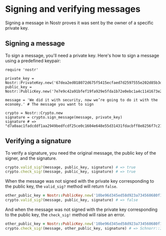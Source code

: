 # Signing and verifying messages

Signing a message in Nostr proves it was sent by the owner of a specific private key.

## Signing a message

To sign a message, you'll need a private key. Here's how to sign a message using a predefined keypair:

```ruby{9}
require 'nostr'

private_key = Nostr::PrivateKey.new('67dea2ed018072d675f5415ecfaed7d2597555e202d85b3d65ea4e58d2d92ffa'),
public_key = Nostr::PublicKey.new('7e7e9c42a91bfef19fa929e5fda1b72e0ebc1a4c1141673e2794234d86addf4e'),

message = 'We did it with security, now we’re going to do it with the economy.' # The message you want to sign

crypto = Nostr::Crypto.new
signature = crypto.sign_message(message, private_key)
signature # => "d7a0aac1fadcddf1aa2949bedfcdf25ce0c1604e648e55d31431fdacbff8e8256f7c2166d98292f80bc5f79105a0b6e8a89236a47d97cf5d0e7cc1ebf34dea5c"
```

## Verifying a signature

To verify a signature, you need the original message, the public key of the signer, and the signature.

```ruby
crypto.valid_sig?(message, public_key, signature) # => true
crypto.check_sig!(message, public_key, signature) # => true
```

When the message was not signed with the private key corresponding to the public key, the `valid_sig?` method will return `false`.

```ruby
other_public_key = Nostr::PublicKey.new('10be96d345ed58d923a734560680f1adfd2b1006c28ac93b8e1b032a9a32c6e9')
crypto.valid_sig?(message, public_key, signature) # => false
```

And when the message was not signed with the private key corresponding to the public key, the `check_sig!` method will raise an error.

```ruby
other_public_key = Nostr::PublicKey.new('10be96d345ed58d923a734560680f1adfd2b1006c28ac93b8e1b032a9a32c6e9')
crypto.check_sig!(message, other_public_key, signature) # => Schnorr::InvalidSignatureError: signature verification failed
```
